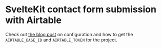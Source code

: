 # SvelteKit contact form submission with Airtable

Check out [the blog post] on configuration and how to get the
`AIRTABLE_BASE_ID` and `AIRTABLE_TOKEN` for the project.

<!-- Links -->

[the blog post]:
  https://scottspence.com/posts/make-a-contact-form-with-sveltekit-and-airtable
